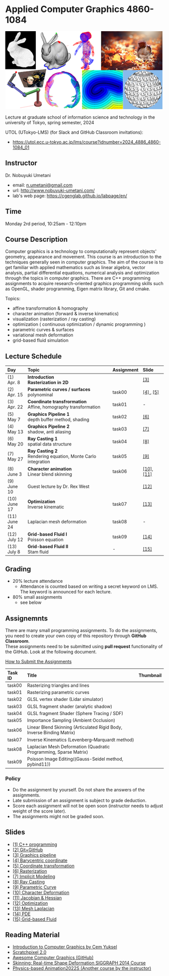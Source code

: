 # Applied Computer Graphics 4860-1084

![teaser](doc/rep_image.png)

Lecture at graduate school of information science and technology in the university of Tokyo, spring semester, 2024

UTOL (UTokyo-LMS) (for Slack and GitHub Classroom invitations): 

- https://utol.ecc.u-tokyo.ac.jp/lms/course?idnumber=2024_4886_4860-1084_01


## Instructor

Dr. Nobuyuki Umetani 
- email: n.umetani@gmail.com
- url: http://www.nobuyuki-umetani.com/
- lab's web page: https://cgenglab.github.io/labpage/en/

## Time

Monday 2rd period, 10:25am - 12:10pm


## Course Description

Computer graphics is a technology to computationally represent objects' geometry, appearance and movement. This course is an introduction to the techniques generally seen in computer graphics. The aim of the course is to get familiar with applied mathematics such as linear algebra, vector analysis, partial differential equations, numerical analysis and optimization through the topics in computer graphics. There are C++ programming assignments to acquire research-oriented graphics programming skills such as OpenGL, shader programming, Eigen matrix library, Git and cmake. 

Topics:
- affine transformation & homography
- character animation (forward & inverse kinematics)
- visualization (rasterization / ray casting)
- optimization ( continuous optimization / dynamic programming )
- parametric curves & surfaces
- variational mesh deformation
- grid-based fluid simulation


## Lecture Schedule

| Day | Topic | Assignment | Slide |
|:----|:---|:---|:---|
|(1)<br>Apr. 8| **Introduction**<br>**Rasterization in 2D** |  | [[3]](http://nobuyuki-umetani.com/acg2022s/graphics_pipeline.pdf) |
|(2)<br>Apr. 15| **Parametric curves / surfaces** <br/>polynominal | task00 | [[4] ](http://nobuyuki-umetani.com/acg2022s/barycentric_coordinate.pdf), [[5]](http://nobuyuki-umetani.com/acg2022s/transformation.pdf) |
|(3)<br>Apr. 22| **Coordinate transfrormation**<br/>Affine, homography transformation | task01 | - |
|(5)<br>May 7| **Graphics Pipeline 1**<br>depth buffer method, shading | task02 |  [[6]](http://nobuyuki-umetani.com/acg2022s/rasterization.pdf) |
|(4)<br>May 13| **Graphics Pipeline 2**<br>shadow, anti aliasing | task03 | [[7]](http://nobuyuki-umetani.com/acg2022s/implicit_modeling.pdf) |
|(6)<br>May 20| **Ray Casting 1**<br/>spatial data structure | task04 | [[8]](http://nobuyuki-umetani.com/acg2022s/raycasting.pdf) |
|(7)<br>May 27| **Ray Casting 2**<br>Rendering equation, Monte Carlo integration | task05 | [[9]](http://nobuyuki-umetani.com/acg2022s/curve.pdf)|
|(8)<br>June 3| **Character animation**<br> Linear blend skinning | task06 | [[10]](http://nobuyuki-umetani.com/acg2022s/character_deformation.pdf), [[11]](http://nobuyuki-umetani.com/acg2022s/jacobian.pdf) |
|(9)<br>June 10| Guest lecture by Dr. Rex West |  | [[12]](http://nobuyuki-umetani.com/acg2022s/optimization.pdf) |
|(10)<br>June 17| **Optimization** <br> Inverse kinematic | task07 | [[13]](http://nobuyuki-umetani.com/acg2022s/mesh_laplacian.pdf) |
|(11)<br>June 24| Laplacian mesh deformation | task08 | - |
|(12)<br>July 12| **Grid-based Fluid Ⅰ**<br> Poisson equation | task09 | [[14]](http://nobuyuki-umetani.com/acg2022s/pde.pdf) |
|(13)<br>July 8| **Grid-based Fluid Ⅱ**<br> Stam fluid | - | [[15]](http://nobuyuki-umetani.com/acg2022s/fluid_simulation.pdf)  |


## Grading

- 20% lecture attendance
  - Attendance is counted based on writing a secret keyword on LMS. The keyword is announced for each lecture.  
- 80% small assignments
  - see below

## Assignemnts

There are many small programming assignments. 
To do the assignments, you need to create your own copy of this repository through **GitHub Classroom**.  
These assignments need to be submitted using **pull request** functionality of the GitHub. 
Look at the following document. 

[How to Submit the Assignments](doc/submit.md)

| Task ID | Title | Thumbnail |
|:---|:---|:---|
| task00 | Rasterizing triangles and lines |  |
| task01 | Rasterizing parametric curves |  |
| task02 | GLSL vertex shader (Lidar simulator) |  |
| task03 | GLSL fragment shader (analytic shadow) |  |
| task04 | GLSL fragment Shader (Sphere Tracing / SDF) |   |
| task05 | Importance Sampling (Ambient Occlusion) ||
| task06 | Linear Blend Skinning (Articulated Rigid Body, Inverse Binding Matrix) ||
| task07 | Inverse Kinematics (Levenberg–Marquardt method) |  |
| task08 | Laplacian Mesh Deformation (Quadratic Programming, Sparse Matrix) |  |
| task09 | Poisson Image Editing((Gauss-Seidel method, pybind11)) |  |

### Policy

- Do the assignment by yourself. Do not share the answers of the assignments.
- Late submission of an assignment is subject to grade deduction.
- Score each assignment will not be open soon (instructor needs to adjust weight of the score later).
- The assignments might not be graded soon.


## Slides

- [[1] C++ programming](http://nobuyuki-umetani.com/acg2022s/cpp.pdf)
- [[2] Git+GitHub](http://nobuyuki-umetani.com/acg2022s/git.pdf)
- [[3] Graphics pipeline](http://nobuyuki-umetani.com/acg2022s/graphics_pipeline.pdf)
- [[4] Barycentric coordinate](http://nobuyuki-umetani.com/acg2022s/barycentric_coordinate.pdf)
- [[5] Coordinate transformation](http://nobuyuki-umetani.com/acg2022s/transformation.pdf)
- [[6] Rasterization](http://nobuyuki-umetani.com/acg2022s/rasterization.pdf)
- [[7] Implicit Modeling](http://nobuyuki-umetani.com/acg2022s/implicit_modeling.pdf)
- [[8] Ray Casting](http://nobuyuki-umetani.com/acg2022s/raycasting.pdf)
- [[9] Parametric Curve](http://nobuyuki-umetani.com/acg2022s/curve.pdf)
- [[10] Character Deformation](http://nobuyuki-umetani.com/acg2022s/character_deformation.pdf)
- [[11] Jacobian & Hessian](http://nobuyuki-umetani.com/acg2022s/jacobian.pdf)
- [[12] Optimization](http://nobuyuki-umetani.com/acg2022s/optimization.pdf) 
- [[13] Mesh Laplacian](http://nobuyuki-umetani.com/acg2022s/mesh_laplacian.pdf)
- [[14] PDE](http://nobuyuki-umetani.com/acg2022s/pde.pdf) 
- [[15] Grid-based Fluid](http://nobuyuki-umetani.com/acg2022s/fluid_simulation.pdf) 


## Reading Material
- [Introduction to Computer Graphics by Cem Yuksel](https://www.youtube.com/watch?v=vLSphLtKQ0o&list=PLplnkTzzqsZTfYh4UbhLGpI5kGd5oW_Hh)
- [Scratchpixel 2.0](https://www.scratchapixel.com/)
- [Awesome Computer Graphics (GitHub)](https://github.com/luisnts/awesome-computer-graphics)
- [Skinning: Real-time Shape Deformation SIGGRAPH 2014 Course](https://skinning.org/)
- [Physics-based Animation2022S (Another course by the instructor) ](https://github.com/nobuyuki83/Physics-based_Animation_2021S)

